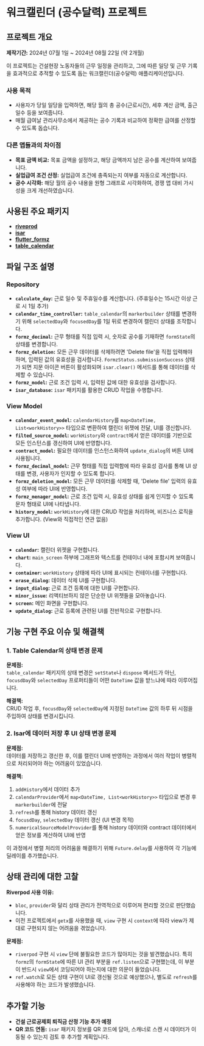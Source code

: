# 워크캘린더 (공수달력) 프로젝트

## 프로젝트 개요

**제작기간:** 2024년 07월 1일 ~ 2024년 08월 22일 (약 2개월)

이 프로젝트는 건설현장 노동자들의 근무 일정을 관리하고, 그에 따른 일당 및 근무 기록을 효과적으로 추적할 수 있도록 돕는 워크캘린더(공수달력) 애플리케이션입니다.

### **사용 목적**

- 사용자가 당일 일당을 입력하면, 해당 월의 총 공수(근로시간), 세후 계산 금액, 출근일수 등을 보여줍니다.
- 매월 급여날 관리사무소에서 제공하는 공수 기록과 비교하여 정확한 급여를 산정할 수 있도록 돕습니다.

### **다른 앱들과의 차이점**

- **목표 금액 비교:** 목표 금액을 설정하고, 해당 금액까지 남은 공수를 계산하여 보여줍니다.
- **실업급여 조건 산정:** 실업급여 조건에 충족되는지 여부를 자동으로 계산합니다.
- **공수 시각화:** 해당 월의 공수 내용을 원형 그래프로 시각화하여, 경쟁 앱 대비 가시성을 크게 개선하였습니다.

## **사용된 주요 패키지**

- **[riveprod](https://pub.dev/packages/riverpod)**
- **[isar](https://pub.dev/packages/isar)**
- **[flutter_formz](https://pub.dev/packages/flutter_formz)**
- **[table_calendar](https://pub.dev/packages/table_calendar)**

## **파일 구조 설명**

### **Repository**

- **`calculate_day`:** 근로 일수 및 주휴일수를 계산합니다. (주휴일수는 15시간 이상 근로 시 1일 추가)
- **`calendar_time_controller`:** `table_calendar`의 `markerbuilder` 상태를 변경하기 위해 `selectedDay`와 `focusedDay`를 1일 뒤로 변경하여 캘린더 상태를 조작합니다.
- **`formz_decimal`:** 근무 형태를 직접 입력 시, 숫자로 공수를 기재하면 `formState`의 상태를 변경합니다.
- **`formz_deletion`:** 모든 근무 데이터를 삭제하려면 'Delete file'을 직접 입력해야 하며, 입력된 값의 유효성을 검사합니다. `FormzStatus.submissionSuccess` 상태가 되면 지문 아이콘 버튼이 활성화되며 `isar.clear()` 메서드를 통해 데이터를 삭제할 수 있습니다.
- **`formz_model`:** 근로 조건 입력 시, 입력된 값에 대한 유효성을 검사합니다.
- **`isar_database`:** `isar` 패키지를 활용한 CRUD 작업을 수행합니다.

### **View Model**

- **`calendar_event_model`:** `calendarHistory`를 `map<DateTime, List<workHistory>>` 타입으로 변환하여 캘린더 위젯에 전달, UI를 갱신합니다.
- **`filted_source_model`:** `workHistory`와 `contract`에서 얻은 데이터를 기반으로 모든 인스턴스를 갱신하여 UI에 반영합니다.
- **`contract_model`:** 필요한 데이터를 인스턴스화하여 `update_dialog`의 버튼 UI에 사용됩니다.
- **`formz_decimal_model`:** 근무 형태를 직접 입력함에 따라 유효성 검사를 통해 UI 상태를 변경, 사용자가 인지할 수 있도록 합니다.
- **`formz_deletion_model`:** 모든 근무 데이터를 삭제할 때, 'Delete file' 입력의 유효성 여부에 따라 UI에 반영합니다.
- **`formz_menager_model`:** 근로 조건 입력 시, 유효성 상태를 쉽게 인지할 수 있도록 문자 형태로 UI에 나타냅니다.
- **`history_model`:** `workHistory`에 대한 CRUD 작업을 처리하며, 비즈니스 로직을 추가합니다. (View와 직접적인 연관 없음)

### **View UI**

- **`calendar`:** 캘린더 위젯을 구현합니다.
- **`chart`:** `main_screen` 하부에 그래프와 텍스트를 컨테이너 내에 포함시켜 보여줍니다.
- **`container`:** `workHistory` 상태에 따라 UI에 표시되는 컨테이너를 구현합니다.
- **`erase_dialog`:** 데이터 삭제 UI를 구현합니다.
- **`input_dialog`:** 근로 조건 등록에 대한 UI를 구현합니다.
- **`minor_issue`:** 리액티브하지 않은 단순한 UI 위젯들을 모아놓습니다.
- **`screen`:** 메인 화면을 구현합니다.
- **`update_dialog`:** 근로 등록에 관련된 UI를 전반적으로 구현합니다.

## **기능 구현 주요 이슈 및 해결책**

### 1. **Table Calendar의 상태 변경 문제**

**문제점:**  
`table_calendar` 패키지의 상태 변경은 `setState`나 `dispose` 메서드가 아닌, `focusdDay`와 `selectedDay` 프로퍼티들이 어떤 `DateTime` 값을 받느냐에 따라 이루어집니다.

**해결책:**  
CRUD 작업 후, `focusdDay`와 `selectedDay`에 지정된 `DateTime` 값의 하루 뒤 시점을 주입하여 상태를 변경시킵니다.

### 2. **Isar에 데이터 저장 후 UI 상태 변경 문제**

**문제점:**  
데이터를 저장하고 갱신한 후, 이를 캘린더 UI에 반영하는 과정에서 여러 작업이 병렬적으로 처리되어야 하는 어려움이 있었습니다.

**해결책:**
1. `addHistory`에서 데이터 추가
2. `calendarProvider`에서 `map<DateTime, List<workHistory>>` 타입으로 변경 후 `markerbuilder`에 전달
3. `refresh`를 통해 history 데이터 갱신
4. `focusdDay`, `selectedDay` 데이터 갱신 (UI 변경 목적)
5. `numericalSourceModelProvider`를 통해 history 데이터와 contract 데이터에서 얻은 정보를 계산하여 UI에 반영

이 과정에서 병렬 처리의 어려움을 해결하기 위해 `Future.delay`를 사용하여 각 기능에 딜레이를 추가했습니다.

## **상태 관리에 대한 고찰**

**Riverpod 사용 이유:**
- `bloc`, `provider`와 달리 상태 관리가 전역적으로 이루어져 편리할 것으로 판단했습니다.
- 이전 프로젝트에서 `getx`를 사용했을 때, `view` 구현 시 `context`에 따라 view가 제대로 구현되지 않는 어려움을 겪었습니다.

**문제점:**
- `riverpod` 구현 시 `view` 단에 불필요한 코드가 많아지는 것을 발견했습니다. 특히 `formz`의 `formState`에 따른 UI 관리 부분을 `ref.listen`으로 구현했는데, 이 부분이 반드시 `view`에서 코딩되어야 하는지에 대한 의문이 들었습니다.
- `ref.watch`로 모든 상태 구현이 UI로 갱신될 것으로 예상했으나, 별도로 `refresh`를 사용해야 하는 코드가 발생했습니다.

## **추가할 기능**

- **건설 근로공제회 퇴직금 산정 기능 추가 예정**
- **QR 코드 연동:** `isar` 패키지 정보를 QR 코드에 담아, 스캐너로 스캔 시 데이터가 이동될 수 있는지 검토 후 추가할 계획입니다.



